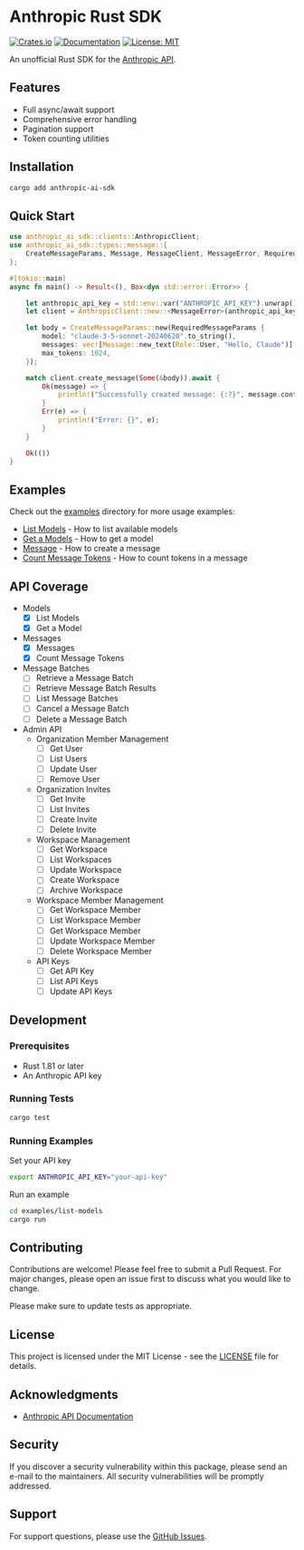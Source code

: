 # Anthropic Rust SDK

[![Crates.io](https://img.shields.io/crates/v/anthropic-ai-sdk.svg)](https://crates.io/crates/anthropic-ai-sdk)
[![Documentation](https://docs.rs/anthropic-ai-sdk/badge.svg)](https://docs.rs/anthropic-ai-sdk)
[![License: MIT](https://img.shields.io/badge/License-MIT-yellow.svg)](https://opensource.org/licenses/MIT)

An unofficial Rust SDK for the [Anthropic API](https://docs.anthropic.com/claude/reference/getting-started).

## Features

- Full async/await support
- Comprehensive error handling
- Pagination support
- Token counting utilities

## Installation

```bash
cargo add anthropic-ai-sdk
```

## Quick Start

```rust
use anthropic_ai_sdk::clients::AnthropicClient;
use anthropic_ai_sdk::types::message::{
    CreateMessageParams, Message, MessageClient, MessageError, RequiredMessageParams, Role,
};

#[tokio::main]
async fn main() -> Result<(), Box<dyn std::error::Error>> {

    let anthropic_api_key = std::env::var("ANTHROPIC_API_KEY").unwrap();
    let client = AnthropicClient::new::<MessageError>(anthropic_api_key, "2023-06-01").unwrap();

    let body = CreateMessageParams::new(RequiredMessageParams {
        model: "claude-3-5-sonnet-20240620".to_string(),
        messages: vec![Message::new_text(Role::User, "Hello, Claude")],
        max_tokens: 1024,
    });

    match client.create_message(Some(&body)).await {
        Ok(message) => {
            println!("Successfully created message: {:?}", message.content);
        }
        Err(e) => {
            println!("Error: {}", e);
        }
    }

    Ok(())
}
```

## Examples

Check out the [examples](https://github.com/e-bebe/anthropic-sdk-rs/tree/main/examples) directory for more usage examples:

- [List Models](https://github.com/e-bebe/anthropic-sdk-rs/blob/main/examples/models/list-models/src/main.rs) - How to list available models
- [Get a Models](https://github.com/e-bebe/anthropic-sdk-rs/blob/main/examples/models/get-a-models/src/main.rs) - How to get a model
- [Message](https://github.com/e-bebe/anthropic-sdk-rs/blob/main/examples/messages/messages/src/main.rs) - How to create a message
- [Count Message Tokens](https://github.com/e-bebe/anthropic-sdk-rs/blob/main/examples/messages/count-message-tokens/src/main.rs) - How to count tokens in a message

## API Coverage

- Models
  - [x] List Models
  - [x] Get a Model
- Messages
  - [x] Messages
  - [x] Count Message Tokens
- Message Batches
  - [ ] Retrieve a Message Batch
  - [ ] Retrieve Message Batch Results
  - [ ] List Message Batches
  - [ ] Cancel a Message Batch
  - [ ] Delete a Message Batch
- Admin API
  - Organization Member Management
    - [ ] Get User
    - [ ] List Users
    - [ ] Update User
    - [ ] Remove User
  - Organization Invites
    - [ ] Get Invite
    - [ ] List Invites
    - [ ] Create Invite
    - [ ] Delete Invite
  - Workspace Management
    - [ ] Get Workspace
    - [ ] List Workspaces
    - [ ] Update Workspace
    - [ ] Create Workspace
    - [ ] Archive Workspace
  - Workspace Member Management
    - [ ] Get Workspace Member
    - [ ] List Workspace Member
    - [ ] Get Workspace Member
    - [ ] Update Workspace Member
    - [ ] Delete Workspace Member
  - API Keys
    - [ ] Get API Key
    - [ ] List API Keys
    - [ ] Update API Keys

## Development

### Prerequisites

- Rust 1.81 or later
- An Anthropic API key

### Running Tests

```bash
cargo test
```

### Running Examples

Set your API key

```bash
export ANTHROPIC_API_KEY="your-api-key"
```

Run an example

```bash
cd examples/list-models
cargo run 
```

## Contributing

Contributions are welcome! Please feel free to submit a Pull Request. For major changes, please open an issue first to discuss what you would like to change.

Please make sure to update tests as appropriate.

## License

This project is licensed under the MIT License - see the [LICENSE](LICENSE) file for details.

## Acknowledgments

- [Anthropic API Documentation](https://docs.anthropic.com/claude/reference/getting-started)

## Security

If you discover a security vulnerability within this package, please send an e-mail to the maintainers. All security vulnerabilities will be promptly addressed.

## Support

For support questions, please use the [GitHub Issues](https://github.com/e-bebe/anthropic-sdk-rs/issues).